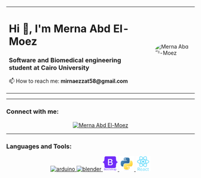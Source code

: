 <div align="center">
  <table>
    <tr>
      <td>
        <h1>Hi 👋, I'm Merna Abd El-Moez</h1>
        <h3>Software and Biomedical engineering student at Cairo University</h3>
        <p>📫 How to reach me: <strong>mirnaezzat58@gmail.com</strong></p>
      </td>
      <td>
        <img src="https://your-image-url.com/profile-pic.png" alt="Merna Abd El-Moez" width="200" style="margin-left:20px; border-radius: 50%;" />
      </td>
    </tr>
  </table>
</div>

---

### Connect with me:
<p align="center">
  <a href="https://linkedin.com/in/merna-abd-el-moez" target="blank">
    <img align="center" src="https://raw.githubusercontent.com/rahuldkjain/github-profile-readme-generator/master/src/images/icons/Social/linked-in-alt.svg" alt="Merna Abd El-Moez" height="30" width="40" />
  </a>
</p>

---

### Languages and Tools:
<p align="center"> 
  <a href="https://www.arduino.cc/" target="_blank" rel="noreferrer">
    <img src="https://cdn.worldvectorlogo.com/logos/arduino-1.svg" alt="arduino" width="40" height="40"/> 
  </a> 
  <a href="https://www.blender.org/" target="_blank" rel="noreferrer"> 
    <img src="https://download.blender.org/branding/community/blender_community_badge_white.svg" alt="blender" width="40" height="40"/> 
  </a> 
  <a href="https://getbootstrap.com" target="_blank" rel="noreferrer"> 
    <img src="https://raw.githubusercontent.com/devicons/devicon/master/icons/bootstrap/bootstrap-plain-wordmark.svg" alt="bootstrap" width="40" height="40"/> 
  </a> 
  <a href="https://www.python.org" target="_blank" rel="noreferrer"> 
    <img src="https://raw.githubusercontent.com/devicons/devicon/master/icons/python/python-original.svg" alt="python" width="40" height="40"/> 
  </a> 
  <a href="https://reactjs.org/" target="_blank" rel="noreferrer"> 
    <img src="https://raw.githubusercontent.com/devicons/devicon/master/icons/react/react-original-wordmark.svg" alt="react" width="40" height="40"/> 
  </a> 
</p>
